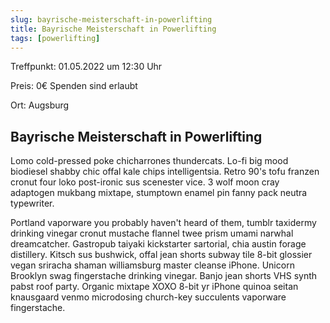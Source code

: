 ```yaml
---
slug: bayrische-meisterschaft-in-powerlifting
title: Bayrische Meisterschaft in Powerlifting
tags: [powerlifting]
---
```



Treffpunkt: 01.05.2022 um 12:30 Uhr

Preis: 0€ Spenden sind erlaubt

Ort: Augsburg

<!--truncate-->


## Bayrische Meisterschaft in Powerlifting

Lomo cold-pressed poke chicharrones thundercats. Lo-fi big mood biodiesel shabby chic offal kale chips intelligentsia. Retro 90's tofu franzen cronut four loko post-ironic sus scenester vice. 3 wolf moon cray adaptogen mukbang mixtape, stumptown enamel pin fanny pack neutra typewriter.

Portland vaporware you probably haven't heard of them, tumblr taxidermy drinking vinegar cronut mustache flannel twee prism umami narwhal dreamcatcher. Gastropub taiyaki kickstarter sartorial, chia austin forage distillery. Kitsch sus bushwick, offal jean shorts subway tile 8-bit glossier vegan sriracha shaman williamsburg master cleanse iPhone. Unicorn Brooklyn swag fingerstache drinking vinegar. Banjo jean shorts VHS synth pabst roof party. Organic mixtape XOXO 8-bit yr iPhone quinoa seitan knausgaard venmo microdosing church-key succulents vaporware fingerstache.



